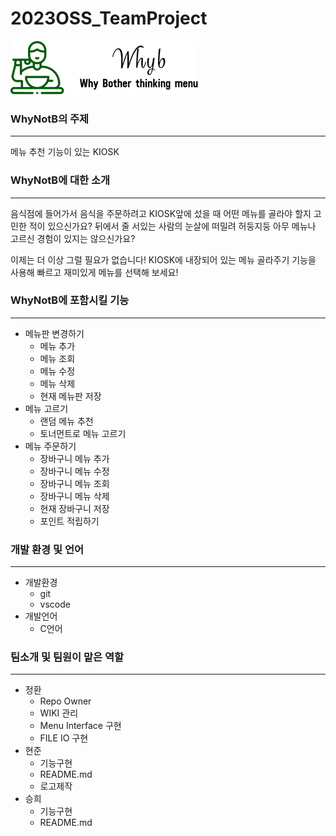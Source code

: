 # 2023OSS_TeamProject
<img src = "./WhynotBLogo.png">

### WhyNotB의 주제
---
메뉴 추천 기능이 있는 KIOSK

### WhyNotB에 대한 소개
---
음식점에 들어가서 음식을 주문하려고 KIOSK앞에 섰을 때 어떤 메뉴를 골라야 할지 고민한 적이 있으신가요?
뒤에서 줄 서있는 사람의 눈살에 떠밀려 허둥지둥 아무 메뉴나 고르신 경험이 있지는 않으신가요?

이제는 더 이상 그럴 필요가 없습니다! KIOSK에 내장되어 있는 메뉴 골라주기 기능을 사용해 빠르고 재미있게 메뉴를 선택해 보세요!


### WhyNotB에 포함시킬 기능
---
- 메뉴판 변경하기
  - 메뉴 추가
  - 메뉴 조회
  - 메뉴 수정
  - 메뉴 삭제
  - 현재 메뉴판 저장
- 메뉴 고르기
  - 랜덤 메뉴 추천 
  - 토너먼트로 메뉴 고르기
- 메뉴 주문하기
  - 장바구니 메뉴 추가
  - 장바구니 메뉴 수정
  - 장바구니 메뉴 조회
  - 장바구니 메뉴 삭제
  - 현재 장바구니 저장
  - 포인트 적립하기



### 개발 환경 및 언어
---
- 개발환경 
   - git
   - vscode
- 개발언어
  - C언어 



### 팀소개 및 팀원이 맡은 역할
---
- 정환
  - Repo Owner
  - WIKI 관리
  - Menu Interface 구현
  - FILE IO 구현
- 현준
  - 기능구현
  - README.md
  - 로고제작
- 승희
  - 기능구현
  - README.md

<br>
<br>
